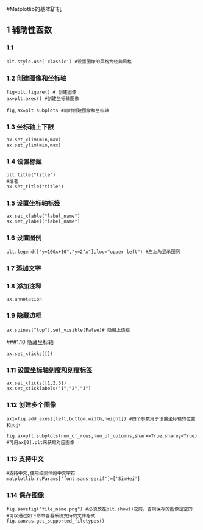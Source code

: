 #Matplotlib的基本矿机

## 1 辅助性函数
### 1.1

    plt.style.use('classic') #设置图像的风格为经典风格
    
### 1.2 创建图像和坐标轴

    fig=plt.figure() # 创建图像
    ax=plt.axes() #创建坐标轴图像
    
    fig,ax=plt.subplots #同时创建图像和坐标轴    

### 1.3 坐标轴上下限

    ax.set_xlim(min,max)
    ax.set_ylim(min,max)
    
### 1.4 设置标题

    plt.title("title")
    #或者
    ax.set_title("title") 
    
### 1.5 设置坐标轴标签

    ax.set_xlable("label_name")
    ax.set_ylabel("label_name")

### 1.6 设置图例

    plt.legend(["y=100x+10","y=2^x"],loc="upper left") #左上角显示图例

### 1.7 添加文字

### 1.8 添加注释

    ax.annotation
    
### 1.9 隐藏边框

    ax.spines["top"].set_visible(False)# 隐藏上边框

###1.10 隐藏坐标轴

    ax.set_xticks([])

### 1.11 设置坐标轴刻度和刻度标签

    ax.set_xticks([1,2,3])
    ax.set_xticklabels("1","2","3")
    
### 1.12 创建多个图像

    ax1=fig.add_axes([left,bottom,width,height]) #四个参数用于设置坐标轴的位置和大小
    
    fig.ax=plt.subplots(num_of_rows,num_of_columns,sharx=True,sharey=True) #可用ax[0].plt来获取对应图像
### 1.13 支持中文
    
    #支持中文,使用细黑体的中文字符
    matplotlib.rcParams['font.sans-serif']=['SimHei']
    
### 1.14 保存图像
    
    fig.savefig("file_name.png") #必须放在plt.show()之前，否则保存的图像是空的
    #可以通过如下命令查看系统支持的文件格式
    fig.canvas.get_supported_filetypes()    